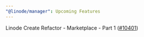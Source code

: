 ```yaml
---
"@linode/manager": Upcoming Features
---
```


Linode Create Refactor - Marketplace - Part 1 ([#10401](https://github.com/linode/manager/pull/10401))
